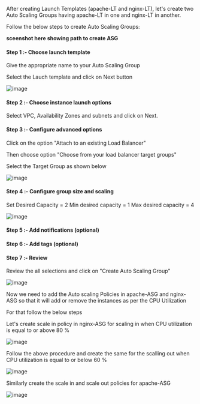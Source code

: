 After creating Launch Templates (apache-LT and nginx-LT), let's create two Auto Scaling Groups having apache-LT in one and nginx-LT in another.

Follow the below steps to create Auto Scaling Groups:

**********sceenshot here showing path to create ASG**********

#### Step 1 :- Choose launch template

Give the appropriate name to your Auto Scaling Group

Select the Lauch template and click on Next button

![image](https://github.com/ajaydabe/Automated-Cloud-Web-Server-Scaling-with-Load-Balancing-Domain-Routing/assets/160045230/a2879fa8-e91a-4529-ad01-38a6acced6b3)

#### Step 2 :- Choose instance launch options

Select VPC, Availability Zones and subnets and click on Next.

#### Step 3 :- Configure advanced options

Click on the option "Attach to an existing Load Balancer"

Then choose option "Choose from your load balancer target groups"

Select the Target Group as shown below

![image](https://github.com/ajaydabe/Automated-Cloud-Web-Server-Scaling-with-Load-Balancing-Domain-Routing/assets/160045230/7a12fefb-22c7-437e-981b-4d5255b20b20)

#### Step 4 :- Configure group size and scaling

Set
  Desired Capacity = 2
  Min desired capacity = 1
  Max desired capacity = 4

![image](https://github.com/ajaydabe/Automated-Cloud-Web-Server-Scaling-with-Load-Balancing-Domain-Routing/assets/160045230/54b9a631-e52a-47db-b47b-144b41fad08b)

#### Step 5 :- Add notifications (optional)

#### Step 6 :- Add tags (optional)

#### Step 7 :- Review

Review the all selections and click on "Create Auto Scaling Group"

![image](https://github.com/ajaydabe/Automated-Cloud-Web-Server-Scaling-with-Load-Balancing-Domain-Routing/assets/160045230/2fb5c613-6389-4454-9210-b8b75c569fb3)

Now we need to add the Auto scaling Policies in apache-ASG and nginx-ASG so that it will add or remove the instances as per the CPU Utilization

For that follow the below steps

Let's create scale in policy in nginx-ASG for scaling in when CPU utilization is equal to or above 80 %

![image](https://github.com/ajaydabe/Automated-Cloud-Web-Server-Scaling-with-Load-Balancing-Domain-Routing/assets/160045230/acd01aa6-f70c-4010-a209-f79a32d6c73b)


Follow the above procedure and create the same for the scalling out when CPU utilization is equal to or below 60 %

![image](https://github.com/ajaydabe/Automated-Cloud-Web-Server-Scaling-with-Load-Balancing-Domain-Routing/assets/160045230/54c80aa3-5c6f-4a2e-9e0f-f8c0b49ed671)

Similarly create the scale in and scale out policies for apache-ASG

![image](https://github.com/ajaydabe/Automated-Cloud-Web-Server-Scaling-with-Load-Balancing-Domain-Routing/assets/160045230/8d49cb57-bd8c-4922-93ee-0a59f65ce095)
